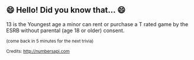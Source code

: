 ## :smile: Hello! Did you know that... :smile:
13 is the Youngest age a minor can rent or purchase a T rated game by the ESRB without parental (age 18 or older) consent.

<sup>(come back in 5 minutes for the next trivia)</sup>


<sup>Credits: http://numbersapi.com</sup>
